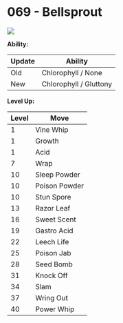 # 069 - Bellsprout
![][069]

**Ability:**

Update | Ability
---    | ---
Old    | Chlorophyll / None
New    | Chlorophyll / Gluttony

**Level Up:**

Level | Move
---   | ---
  1   | Vine Whip
  1   | Growth
  1   | Acid
  7   | Wrap
 10   | Sleep Powder
 10   | Poison Powder
 10   | Stun Spore
 13   | Razor Leaf
 16   | Sweet Scent
 19   | Gastro Acid
 22   | Leech Life
 25   | Poison Jab
 28   | Seed Bomb
 31   | Knock Off
 34   | Slam
 37   | Wring Out
 40   | Power Whip



[069]: /img/pokemon/069.png
